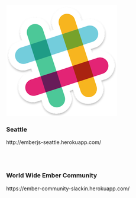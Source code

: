 <img src="images/slack_logo.png" alt="">

### Seattle
<span class="white">
  http://emberjs-seattle.herokuapp.com/
</span>

<br><br>
### World Wide Ember Community
<span class="white">
  https://ember-community-slackin.herokuapp.com/
</span>
